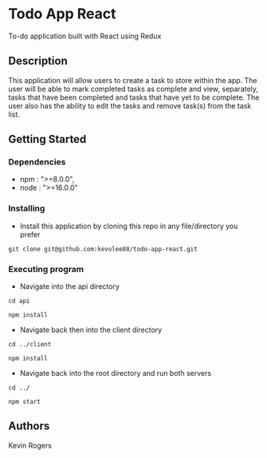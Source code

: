 # Todo App React

To-do application built with React using Redux

## Description

This application will allow users to create a task to store within the app. The user will be able to mark completed tasks as complete and view, separately, tasks that have been completed and tasks that have yet to be complete. The user also has the ability to edit the tasks and remove task(s) from the task list.

## Getting Started

### Dependencies

* npm : ">=8.0.0",
* node : ">=16.0.0"

### Installing

* Install this application by cloning this repo in any file/directory you prefer
```
git clone git@github.com:kevolee88/todo-app-react.git
```

### Executing program

* Navigate into the api directory
```
cd api
```
```
npm install
```
* Navigate back then into the client directory
```
cd ../client
```
```
npm install
```
* Navigate back into the root directory and run both servers
```
cd ../
```
```
npm start
```

## Authors

Kevin Rogers
